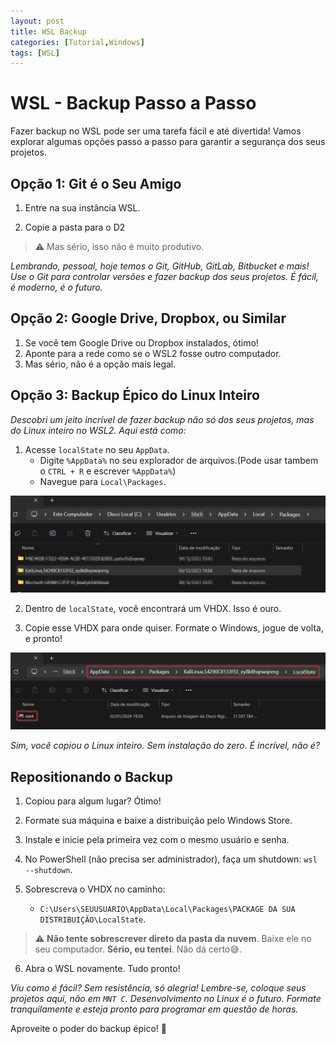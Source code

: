 ```yaml
---
layout: post
title: WSL Backup
categories: [Tutorial,Windows]
tags: [WSL] 
---
```


# WSL - Backup Passo a Passo

Fazer backup no WSL pode ser uma tarefa fácil e até divertida! Vamos explorar algumas opções passo a passo para garantir a segurança dos seus projetos.

## Opção 1: Git é o Seu Amigo

1. Entre na sua instância WSL.

2. Copie a pasta para o D2

> ⚠️ Mas sério, isso não é muito produtivo.

*Lembrando, pessoal, hoje temos o Git, GitHub, GitLab, Bitbucket e mais! Use o Git para controlar versões e fazer backup dos seus projetos. É fácil, é moderno, é o futuro.*

## Opção 2: Google Drive, Dropbox, ou Similar

1. Se você tem Google Drive ou Dropbox instalados, ótimo!
2. Aponte para a rede como se o WSL2 fosse outro computador.
3. Mas sério, não é a opção mais legal.

## Opção 3: Backup Épico do Linux Inteiro

*Descobri um jeito incrível de fazer backup não só dos seus projetos, mas do Linux inteiro no WSL2. Aqui está como:*

1. Acesse `localState` no seu `AppData`.
    - Digite `%AppData%` no seu explorador de arquivos.(Pode usar tambem o `CTRL + R` e escrever `%AppData%`)
    - Navegue para `Local\Packages`.

![Alt text](/assets/img/posts/wslbackup_packages.png)

2. Dentro de `localState`, você encontrará um VHDX. Isso é ouro.

3. Copie esse VHDX para onde quiser. Formate o Windows, jogue de volta, e pronto!

![Alt text](/assets/img/posts/wslbackup_VHDX.png)

*Sim, você copiou o Linux inteiro. Sem instalação do zero. É incrível, não é?*

## Repositionando o Backup

1. Copiou para algum lugar? Ótimo!
2. Formate sua máquina e baixe a distribuição pelo Windows Store.

3. Instale e inicie pela primeira vez com o mesmo usuário e senha.

4. No PowerShell (não precisa ser administrador), faça um shutdown: `wsl --shutdown`.

5. Sobrescreva o VHDX no caminho:
    - `C:\Users\SEUUSUARIO\AppData\Local\Packages\PACKAGE DA SUA DISTRIBUIÇÃO\LocalState`.

> ⚠️ **Não tente sobrescrever direto da pasta da nuvem**. Baixe ele no seu computador. **Sério, eu tentei**. Não dá certo😅.

6. Abra o WSL novamente. Tudo pronto!

*Viu como é fácil? Sem resistência, só alegria! Lembre-se, coloque seus projetos aqui, não em `MNT C`. Desenvolvimento no Linux é o futuro. Formate tranquilamente e esteja pronto para programar em questão de horas.*

Aproveite o poder do backup épico! 🚀